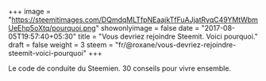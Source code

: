 +++
image = "https://steemitimages.com/DQmdqMLTfpNEaajkTfFuAJjatRyqC49YMtWbmUeEhp5oXtq/pourquoi.png"
showonlyimage = false
date = "2017-08-05T19:57:40+05:30"
title = "Vous devriez rejoindre Steemit. Voici pourquoi."
draft = false
weight = 3
steem = "fr/@roxane/vous-devriez-rejoindre-steemit-voici-pourquoi"
+++

Le code de conduite du Steemien. 30 conseils pour vivre ensemble.
<!--more-->
